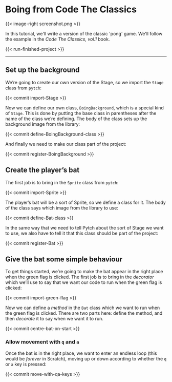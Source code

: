 # Boing from Code The Classics

{{< image-right screenshot.png >}}

In this tutorial, we'll write a version of the classic 'pong' game.
We'll follow the example in the _Code The Classics, vol.1_ book.

{{< run-finished-project >}}


----------------------------------------------------------------

## Set up the background

We’re going to create our own version of the Stage, so we import the
`Stage` class from `pytch`:

{{< commit import-Stage >}}

Now we can define our own class, `BoingBackground`, which is a special
kind of `Stage`.  This is done by putting the base class in
parentheses after the name of the class we’re defining.  The body of
the class sets up the background image from the library:

{{< commit define-BoingBackground-class >}}

And finally we need to make our class part of the project:

{{< commit register-BoingBackground >}}


## Create the player’s bat

The first job is to bring in the `Sprite` class from `pytch`:

{{< commit import-Sprite >}}

The player’s bat will be a sort of Sprite, so we define a class for
it.  The body of the class says which image from the library to use:

{{< commit define-Bat-class >}}

In the same way that we need to tell Pytch about the sort of Stage we
want to use, we also have to tell it that this class should be part of
the project:

{{< commit register-Bat >}}


## Give the bat some simple behaviour

To get things started, we’re going to make the bat appear in the right
place when the green flag is clicked.  The first job is to bring in
the _decorator_ which we’ll use to say that we want our code to run
when the green flag is clicked:

{{< commit import-green-flag >}}

Now we can define a _method_ in the `Bat` class which we want to run
when the green flag is clicked.  There are two parts here: define the
method, and then _decorate_ it to say when we want it to run.

{{< commit centre-bat-on-start >}}

### Allow movement with `q` and `a`

Once the bat is in the right place, we want to enter an endless loop
(this would be _forever_ in Scratch), moving up or down according to
whether the `q` or `a` key is pressed:

{{< commit move-with-qa-keys >}}
